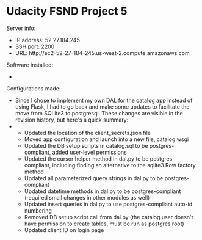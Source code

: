 <h1>Udacity FSND Project 5</h1>

<div>Server info:</div>
<ul>
    <li>IP address: 52.27.184.245</li>
    <li>SSH port: 2200</li>
    <li>URL: http://ec2-52-27-184-245.us-west-2.compute.amazonaws.com</li>
</ul>

<div>Software installed:</div>
<ul>
    <li></li>
</ul>

<div>Configurations made:</div>
<ul>
    <li>Since I chose to implement my own DAL for the catalog app instead of using Flask, I had to go back and make some updates to facilitate the move from SQLite3 to postgresql.  These changes are visible in the revision history, but here's a quick summary:</li>
    <li>
        <ul>
            <li>Updated the location of the client_secrets.json file</li>
            <li>Moved app configuration and launch into a new file, catalog.wsgi</li>
            <li>Updated the DB setup scripts in catalog.sql to be postgres-compliant, added user-level permissions</li>
            <li>Updated the cursor helper method in dal.py to be postgres-compliant, including finding an alternative to the sqlite3.Row factory method</li>
            <li>Updated all parameterized query strings in dal.py to be postgres-compliant</li>
            <li>Updated datetime methods in dal.py to be postgres-compliant (required small changes in other modules as well)</li>
            <li>Updated insert queries in dal.py to use postgres-compliant auto-id numbering</li>
            <li>Removed DB setup script call from dal.py (the catalog user doesn't have permission to create tables, must be run as postgres root)</li>
            <li>Updated client ID on login page</li>
        </ul>
    </li>

</ul>
    
